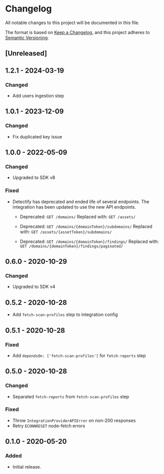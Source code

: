# Changelog

All notable changes to this project will be documented in this file.

The format is based on [Keep a Changelog](https://keepachangelog.com/en/1.0.0/),
and this project adheres to
[Semantic Versioning](https://semver.org/spec/v2.0.0.html).

## [Unreleased]

## 1.2.1 - 2024-03-19

### Changed

- Add users ingestion step

## 1.0.1 - 2023-12-09

### Changed

- Fix duplicated key issue

## 1.0.0 - 2022-05-09

### Changed

- Upgraded to SDK v8

### Fixed

- Detectify has deprecated and ended life of several endpoints. The integration
  has been updated to use the new API endpoints.

  - Deprecated: `GET /domains/` Replaced with: `GET /assets/`

  - Deprecated: `GET /domains/{domainToken}/subdomains/` Replaced with:
    `GET /assets/{assetToken}/subdomains/`

  - Deprecated: `GET /domains/{domainToken}/findings/` Replaced with:
    `GET /domains/{domainToken}/findings/paginated/`

## 0.6.0 - 2020-10-29

### Changed

- Upgraded to SDK v4

## 0.5.2 - 2020-10-28

- Add `fetch-scan-profiles` step to integration config

## 0.5.1 - 2020-10-28

### Fixed

- Add `dependsOn: ['fetch-scan-profiles']` for `fetch-reports` step

## 0.5.0 - 2020-10-28

### Changed

- Separated `fetch-reports` from `fetch-scan-profiles` step

### Fixed

- Throw `IntegrationProviderAPIError` on non-200 responses
- Retry `ECONNRESET` node-fetch errors

## 0.1.0 - 2020-05-20

### Added

- Initial release.
